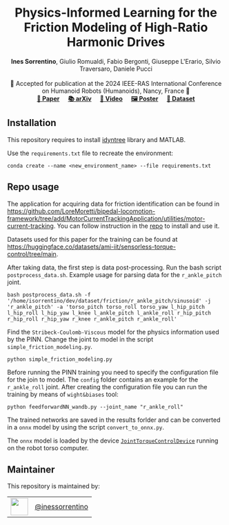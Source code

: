 <h1 align="center">
  Physics-Informed Learning for the Friction Modeling
  of High-Ratio Harmonic Drives

</h1>

<div align="center">
<b>Ines Sorrentino</b>, Giulio Romualdi, Fabio Bergonti, 
Giuseppe L'Erario, Silvio Traversaro, Daniele Pucci <br> <br>
</div>

<div align="center">
    📅 Accepted for publication at the 2024 IEEE-RAS International Conference on Humanoid Robots (Humanoids), Nancy, France 🤖
</div>

<div align="center">
   <a href="https://ieeexplore.ieee.org/document/10769966/"><b>📜 Paper</b></a> &nbsp;&nbsp;&nbsp;
   <a href="https://arxiv.org/abs/2410.12685"><b>📚 arXiv</b></a> &nbsp;&nbsp;&nbsp;
   <a href="https://www.youtube.com/watch?v=aVTaQcAHQ5Y"><b>🎥 Video</b></a> &nbsp;&nbsp;&nbsp;
   <a href="https://github.com/ami-iit/paper_sorrentino_2024_humanoids_friction_estimation/blob/main/poster/Humanoids24_poster.pdf"><b>🖼️ Poster</b></a> &nbsp;&nbsp;&nbsp;
   <a href="https://huggingface.co/datasets/ami-iit/paper_Sorrentino_Humanoids2024_Friction"><b>📂 Dataset</b></a>
</div>

## Installation
This repository requires to install [idyntree](https://github.com/robotology/idyntree) library and MATLAB.

Use the `requirements.txt` file to recreate the environment:

```
conda create --name <new_environment_name> --file requirements.txt
```

## Repo usage

The application for acquiring data for friction identification can be found in https://github.com/LoreMoretti/bipedal-locomotion-framework/tree/add/MotorCurrentTrackingApplication/utilities/motor-current-tracking. You can follow instruction in the [repo](https://github.com/LoreMoretti/bipedal-locomotion-framework/tree/add/MotorCurrentTrackingApplication) to install and use it.

Datasets used for this paper for the training can be found at https://huggingface.co/datasets/ami-iit/sensorless-torque-control/tree/main.

After taking data, the first step is data post-processing. Run the bash script `postprocess_data.sh`. Example usage for parsing data for the `r_ankle_pitch` joint.

```
bash postprocess_data.sh -f '/home/isorrentino/dev/dataset/friction/r_ankle_pitch/sinusoid' -j 'r_ankle_pitch' -a 'torso_pitch torso_roll torso_yaw l_hip_pitch l_hip_roll l_hip_yaw l_knee l_ankle_pitch l_ankle_roll r_hip_pitch r_hip_roll r_hip_yaw r_knee r_ankle_pitch r_ankle_roll'
```

Find the `Stribeck-Coulomb-Viscous` model for the physics information used by the PINN. Change the joint to model in the script `simple_friction_modeling.py`.

```
python simple_friction_modeling.py
```

Before running the PINN training you need to specify the configuration file for the join to model. The `config` folder contains an example for the `r_ankle_roll` joint. After creating the configuration file you can run the training by means of `wight&biases` tool:

```
python feedforwardNN_wandb.py --joint_name "r_ankle_roll"
```

The trained networks are saved in the results forlder and can be converted in a `onnx` model by using the script `convert_to_onnx.py`.

The `onnx` model is loaded by the device [`JointTorqueControlDevice`](https://github.com/ami-iit/bipedal-locomotion-framework/tree/master/devices/JointTorqueControlDevice) running on the robot torso computer.

## Maintainer

This repository is maintained by:

| | |
|:---:|:---:|
| [<img src="https://user-images.githubusercontent.com/43743081/89022636-a17e9e00-d322-11ea-9abd-92cda85d3705.jpeg" width="40">](https://github.com/isorrentino) | [@inessorrentino](https://github.com/isorrentino) |
